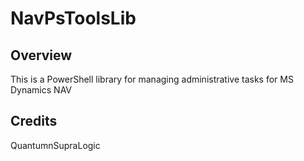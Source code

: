 # NavPsToolsLib

## Overview
This is a PowerShell library for managing administrative tasks for MS Dynamics NAV

## Credits
QuantumnSupraLogic
